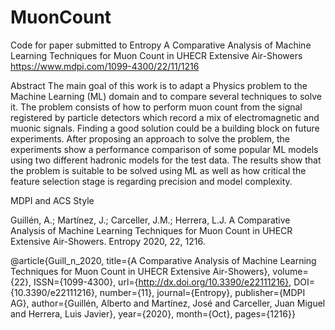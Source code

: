 # MuonCount
Code for paper submitted to Entropy
A Comparative Analysis of Machine Learning Techniques for Muon Count in UHECR Extensive Air-Showers
https://www.mdpi.com/1099-4300/22/11/1216

Abstract
The main goal of this work is to adapt a Physics problem to the Machine Learning (ML) domain and to compare several techniques to solve it. The problem consists of how to perform muon count from the signal registered by particle detectors which record a mix of electromagnetic and muonic signals. Finding a good solution could be a building block on future experiments. After proposing an approach to solve the problem, the experiments show a performance comparison of some popular ML models using two different hadronic models for the test data. The results show that the problem is suitable to be solved using ML as well as how critical the feature selection stage is regarding precision and model complexity. 

MDPI and ACS Style

Guillén, A.; Martínez, J.; Carceller, J.M.; Herrera, L.J. A Comparative Analysis of Machine Learning Techniques for Muon Count in UHECR Extensive Air-Showers. Entropy 2020, 22, 1216. 

@article{Guill_n_2020, title={A Comparative Analysis of Machine Learning Techniques for Muon Count in UHECR Extensive Air-Showers}, volume={22}, ISSN={1099-4300}, url={http://dx.doi.org/10.3390/e22111216}, DOI={10.3390/e22111216}, number={11}, journal={Entropy}, publisher={MDPI AG}, author={Guillén, Alberto and Martínez, José and Carceller, Juan Miguel and Herrera, Luis Javier}, year={2020}, month={Oct}, pages={1216}}
